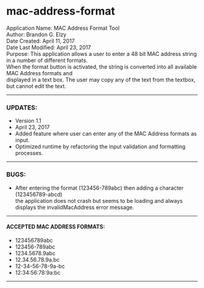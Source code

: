 # mac-address-format
Application Name: MAC Address Format Tool <br />
Author: Brandon G. Elzy <br />
Date Created: April 11, 2017 <br />
Date Last Modified: April 23, 2017 <br />
Purpose: This application allows a user to enter a 48 bit MAC address string in a number of different formats. <br />
         When the format button is activated, the string is converted into all available MAC Address formats and <br />
         displayed in a text box. The user may copy any of the text from the textbox, but cannot edit the text. <br />

<hr />
<h3>UPDATES:</h3>
<ul>
  <li>Version 1.1</li>
  <li>April 23, 2017</li>
  <li>Added feature where user can enter any of the MAC Address formats as input.</li>
  <li>Optimized runtime by refactoring the input validation and formatting processes.</li>
 </ul>
 <hr />
<h3>BUGS:</h3>
<ul>
  <li>After entering the format (123456-789abc) then adding a character (123456789-abcd)<br />
      the application does not crash but seems to be loading and always displays the invalidMacAddress
      error message.</li>
</ul>
<hr />
<h4>ACCEPTED MAC ADDRESS FORMATS:</h4>
<ul>
  <li>123456789abc</li>
  <li>123456-789abc</li>
  <li>1234.5678.9abc</li>
  <li>12.34.56.78.9a.bc</li>
  <li>12-34-56-78-9a-bc</li>
  <li>12:34:56:78:9a:bc</li>
</ul>
<hr />
